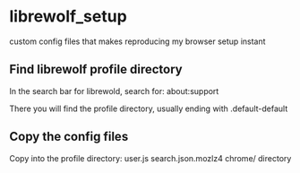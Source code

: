 # librewolf_setup
custom config files that makes reproducing my browser setup instant


## Find librewolf profile directory
In the search bar for librewold, search for:
about:support

There you will find the profile directory, usually ending with .default-default

## Copy the config files
Copy into the profile directory:
user.js
search.json.mozlz4
chrome/ directory 
